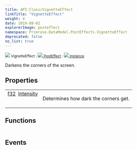 ```yaml
---
title: API:Class/VignetteEffect
linkTitle: "VignetteEffect"
weight: 4
date: 2019-08-02
explorerImage: posteffect
namespace: Primrose.DataModel.PostEffects.VignetteEffect
deprecated: false
no_list: true
---
```

<small class="inheritance">
<span class="" href="/docs/api-reference/Class/VignetteEffect"><img src="/icons/silk/posteffect.png"/>&nbsp;VignetteEffect</span>&nbsp;:&nbsp;<a class="" href="/docs/api-reference/Class/PostEffect"><img src="/icons/silk/posteffect.png"/>&nbsp;PostEffect</a>&nbsp;:&nbsp;<a class="" href="/docs/api-reference/Class/Instance"><img src="/icons/silk/default.png"/>&nbsp;Instance</a></small>
<p class="summary">

Darkens the corners of the screen.

</p>
 
## Properties
 
<table class="studiohide">
<tbody>
<tr class="function-row ">
<td style="vertical-align:top;white-space:normal;">
<div>
<a class="type" href="/docs/api-reference/System/Primitives#single">f32</a><span class="method-body" style="text-indent: -2em; padding-left: 0.5em"><a class="name" href="Intensity">Intensity</a></span></td>
<td style="vertical-align:top;white-space:normal;">
<p>
Determines how dark the corners get.
</p></td>
</tr>

</tbody>
</table>
 
## Functions
 
<table class="studiohide">
<tbody>
</tbody>
</table>
 
## Events
 
<table class="studiohide">
<tbody>
</tbody>
</table>
<b>
</b>
<div class="inheritors">
<ul class="root">
</ul>
</div>
